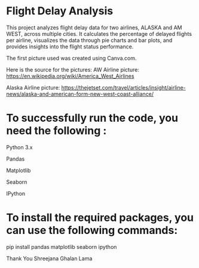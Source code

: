 # Flight Delay Analysis

This project analyzes flight delay data for two airlines, ALASKA and AM WEST, across multiple cities. It calculates the percentage of delayed flights per airline, visualizes the data through pie charts and bar plots, and provides insights into the flight status performance.

The first picture used was created using Canva.com. 

Here is the source for the pictures:
AW Airline picture: https://en.wikipedia.org/wiki/America_West_Airlines

Alaska Airline picture: https://thejetset.com/travel/articles/insight/airline-news/alaska-and-american-form-new-west-coast-alliance/



# To successfully run the code, you need the following :

Python 3.x

Pandas

Matplotlib

Seaborn

IPython

# To install the required packages, you can use the following commands:
pip install pandas matplotlib seaborn ipython

Thank You 
Shreejana Ghalan Lama
